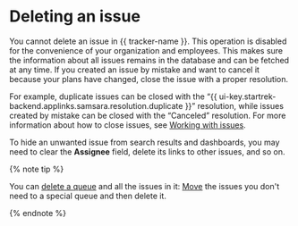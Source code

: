 # Deleting an issue

You cannot delete an issue in {{ tracker-name }}. This operation is disabled for the convenience of your organization and employees. This makes sure the information about all issues remains in the database and can be fetched at any time. If you created an issue by mistake and want to cancel it because your plans have changed, close the issue with a proper resolution.

For example, duplicate issues can be closed with the <q>{{ ui-key.startrek-backend.applinks.samsara.resolution.duplicate }}</q> resolution, while issues created by mistake can be closed with the <q>Canceled</q> resolution. For more information about how to close issues, see [Working with issues](ticket-in-progress.md#section_kyj_gbm_2z).

To hide an unwanted issue from search results and dashboards, you may need to clear the **Assignee** field, delete its links to other issues, and so on.


{% note tip %}

You can [delete a queue](../manager/delete-queue.md) and all the issues in it: [Move](move-ticket.md) the issues you don't need to a special queue and then delete it.

{% endnote %}

